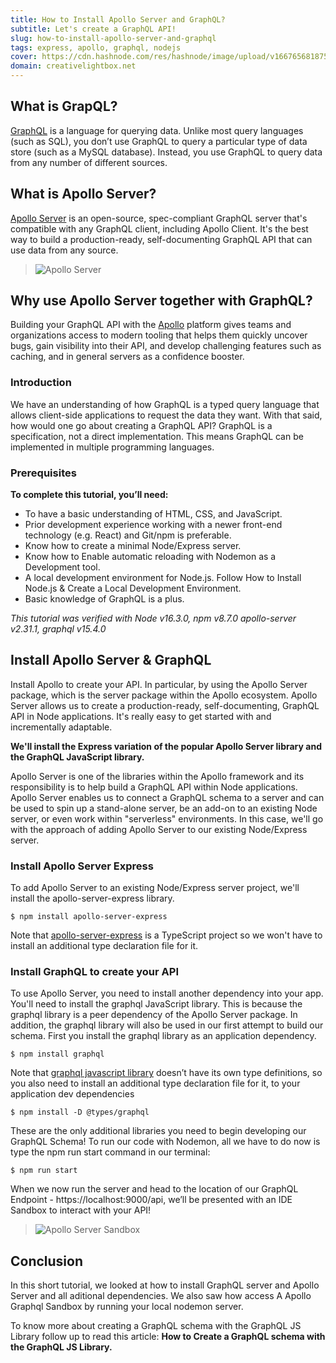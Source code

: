 ```yaml
---
title: How to Install Apollo Server and GraphQL?
subtitle: Let's create a GraphQL API!
slug: how-to-install-apollo-server-and-graphql
tags: express, apollo, graphql, nodejs
cover: https://cdn.hashnode.com/res/hashnode/image/upload/v1667656818751/t3Hfb47Tm.png?auto=compress
domain: creativelightbox.net
---
```

## What is GrapQL?
[GraphQL](https://graphql.org/) is a language for querying data. Unlike most query languages (such as SQL), you don’t use GraphQL to query a particular type of data store (such as a MySQL database). Instead, you use GraphQL to query data from any number of different sources.

## What is Apollo Server?
[Apollo Server](https://www.apollographql.com/docs/apollo-server/) is an open-source, spec-compliant GraphQL server that's compatible with any GraphQL client, including Apollo Client. It's the best way to build a production-ready, self-documenting GraphQL API that can use data from any source.

> ![Apollo Server](https://cdn.hashnode.com/res/hashnode/image/upload/v1667656663172/CfBd62fq1.png?auto=compress)
## Why use Apollo Server together with GraphQL?
Building your GraphQL API with the [Apollo](https://www.apollographql.com/) platform gives teams and organizations access to modern tooling that helps them quickly uncover bugs, gain visibility into their API, and develop challenging features such as caching, and in general servers as a confidence booster.

### Introduction
We have an understanding of how GraphQL is a typed query language that allows client-side applications to request the data they want. With that said, how would one go about creating a GraphQL API? GraphQL is a specification, not a direct implementation. This means GraphQL can be implemented in multiple programming languages. 

### Prerequisites
**To complete this tutorial, you’ll need:**
* To have a basic understanding of HTML, CSS, and JavaScript. 
* Prior development experience working with a newer front-end technology (e.g. React) and Git/npm is preferable. 
* Know how to create a minimal Node/Express server. 
* Know how to Enable automatic reloading with Nodemon as a Development tool.
* A local development environment for Node.js. Follow How to Install Node.js & Create a Local Development Environment.
* Basic knowledge of GraphQL is a plus.<br>

_This tutorial was verified with Node v16.3.0, npm v8.7.0 apollo-server v2.31.1, graphql v15.4.0_

## Install Apollo Server & GraphQL
Install Apollo to create your API.
In particular, by using the Apollo Server package, which is the server package within the Apollo ecosystem. Apollo Server allows us to create a production-ready, self-documenting, GraphQL API in Node applications. It's really easy to get started with and incrementally adaptable.

**We'll install the Express variation of the popular Apollo Server library and the GraphQL JavaScript library.**

Apollo Server is one of the libraries within the Apollo framework and its responsibility is to help build a GraphQL API within Node applications. Apollo Server enables us to connect a GraphQL schema to a server and can be used to spin up a stand-alone server, be an add-on to an existing Node server, or even work within "serverless" environments. In this case, we'll go with the approach of adding Apollo Server to our existing Node/Express server.
### Install Apollo Server Express
To add Apollo Server to an existing Node/Express server project, we'll install the apollo-server-express library.
```
$ npm install apollo-server-express
```
Note that [apollo-server-express](https://www.npmjs.com/package/apollo-server-express/) is a TypeScript project so we won't have to install an additional type declaration file for it.

### Install GraphQL to create your API
To use Apollo Server, you need to install another dependency into your app. You'll need to install the graphql JavaScript library. This is because the graphql library is a peer dependency of the Apollo Server package. In addition, the graphql library will also be used in our first attempt to build our schema.
First you install the graphql library as an application dependency.
```
$ npm install graphql
```
Note that [graphql javascript library](https://graphql.org/code/#javascript/) doesn’t have its own type definitions, so you also need to install an additional type declaration file for it, to your application dev dependencies
```
$ npm install -D @types/graphql
```
These are the only additional libraries you need to begin developing our GraphQL Schema!
To run our code with Nodemon, all we have to do now is type the npm run start command in our terminal:
```
$ npm run start
```
When we now run the server and head to the location of our GraphQL Endpoint - https://localhost:9000/api, we’ll be presented with an IDE Sandbox to interact with your API!

> ![Apollo Server Sandbox](https://cdn.hashnode.com/res/hashnode/image/upload/v1667656720726/yLMQJURa1.png?auto=compress)

## Conclusion
In this short tutorial, we looked at how to install GraphQL server and Apollo Server and all aditional dependencies. We also saw how access A Apollo Graphql Sandbox by running your local nodemon server.

To know more about creating a GraphQL schema with the GraphQL JS Library follow up to read this article: **How to Create a GraphQL schema with the GraphQL JS Library.**

